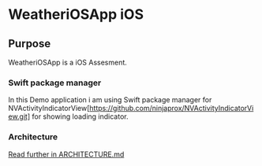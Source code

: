 # WeatheriOSApp iOS

## Purpose
WeatheriOSApp is a iOS Assesment.

### Swift package manager
In this Demo application i am using Swift package manager for NVActivityIndicatorView[https://github.com/ninjaprox/NVActivityIndicatorView.git] for showing loading indicator. 

### Architecture
[Read further in ARCHITECTURE.md](ARCHITECTURE.md)

